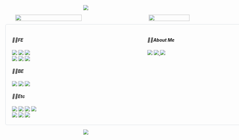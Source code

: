 <!-- ![header](https://capsule-render.vercel.app/api?type=waving&color=0:81F7F3,100:2E9AFE&height=120&section=header)
![Anurag's GitHub stats](https://github-readme-stats.vercel.app/api?username=devKmee&show_icons=true&include_all_commits=true&count_private=true&hide=,stars) ![Top Langs](https://github-readme-stats.vercel.app/api/top-langs/?username=devKmee&layout=compact&langs_count=3)

![footer](https://capsule-render.vercel.app/api?type=waving&color=0:81F7F3,100:2E9AFE&height=120&section=footer) -->
<p align="center" >
  <img src="https://capsule-render.vercel.app/api?type=waving&color=0:81F7F3,100:2E9AFE&height=120&section=header"/>
</p>
<!--Status start-->
  <div id="Status-div" 
      style="display: flex; justify-content: center; align-items: center; width:800px; margin: 0 auto 10px auto; ">
    <img  
      style="width: 51%; margin-right:10px;" 
      src="https://github-readme-stats.vercel.app/api?username=devKmee&show_icons=true&include_all_commits=true&count_private=true&hide=,stars" />
    <img 
      style="width: 40%;" 
      src="https://github-readme-stats.vercel.app/api/top-langs/?username=devKmee&layout=compact&langs_count=3"/>
  </div>
<!--Status end-->
<!--Profile start-->
  <div id="Profile-div" 
      style="display: flex; justify-content: center;
      width:700px; margin: 0 auto; padding:20px;
      border: 1px solid #d8dee4; border-radius:5px;">
    <div style="width: 60%; margin-right:10px;" >
      <h5>🧑‍💻FE</h5>
      <div>
        <img src="https://img.shields.io/badge/Vue.js-4FC08D?style=flat-square&logo=Vue.js&logoColor=white">
        <img src="https://img.shields.io/badge/React-61DAFB?style=flat-square&logo=React&logoColor=white">
        <img src="https://img.shields.io/badge/JavaScript-F7DF1E?style=flat-square&logo=JavaScript&logoColor=white">
      </div>
      <div>
        <img src="https://img.shields.io/badge/Ant Design-0085CA?style=flat-square&logo=Ant Design&logoColor=white">
        <img src="https://img.shields.io/badge/styledcomponents-DB7093?style=flat-square&logo=styledcomponents&logoColor=white">
        <img src="https://img.shields.io/badge/Tailwind CSS-06B6D4?style=flat-square&logo=Tailwind CSS&logoColor=white">
      </div>
      <h5>🧑‍💻BE</h5>
      <div>
         <img src="https://img.shields.io/badge/Spring Boot-6DB33F?style=flat&logo=Spring Boot&logoColor=white">
        <img src="https://img.shields.io/badge/Java-7952B3?style=flat-square&logo=CoffeeScript&logoColor=white">
        <img src="https://img.shields.io/badge/Oracle-F80000?style=flat&logo=Oracle&logoColor=white">
      </div>
      <h5>🧑‍💻Etc</h5>
        <div>
          <img src="https://img.shields.io/badge/Github-181717?style=flat&logo=Github&logoColor=white">
          <img src="https://img.shields.io/badge/SVN-4E9BCD?style=flat&logo=subversion&logoColor=white">
          <img src="https://img.shields.io/badge/Slack-4A154B?style=flat&logo=Slack&logoColor=white">
          <img src="https://img.shields.io/badge/Notion-000000?style=flat&logo=Notion&logoColor=white">
        </div>
        <div>
          <img src="https://img.shields.io/badge/vsCode-2088FF?style=flat&logo=visualstudiocode&logoColor=white">
          <img src="https://img.shields.io/badge/inteliJ-000000?style=flat&logo=intellijidea&logoColor=white">
          <img src="https://img.shields.io/badge/eclipse-7952B3?style=flat&logo=eclipseide&logoColor=white">
        </div>
    </div>
    <div style="width: 40%;">
      <h5>🧑‍💻About Me</h5>
      <div>
          <img src="https://img.shields.io/badge/Gmail-30B980?style=Flat-square&logo=Gmail&logoColor=white"/>
        <a href="https://paran-coding.tistory.com/">
        <img src="https://img.shields.io/badge/Tech Blog-FF7328?style=Flat-square&logo=Tistory&logoColor=white"/>
        </a>
        <a href="https://github.com/devkmee/">
          <img src="https://hits.seeyoufarm.com/api/count/incr/badge.svg?url=https%3A%2F%2Fgithub.com%2FdevKmee%2F&count_bg=%23000000&title_bg=%23000000&icon=github.svg&icon_color=%23FFFFFF&title=GitHub&edge_flat=false"/>
        </a>
      </div>
    </div>
</div>
<!--Profile end-->
<p align="center">
  <img src="https://capsule-render.vercel.app/api?type=waving&color=0:81F7F3,100:2E9AFE&height=120&section=footer"/>
</p>
